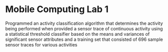 # Mobile Computing Lab 1

Programmed an activity classification algorithm that determines the activity being performed when provided a sensor trace of continuous activity using a statistical threshold classifier based on the means and variances of significant sensor attributes and a training set that consisted of 696 sample sensor traces for various activities

